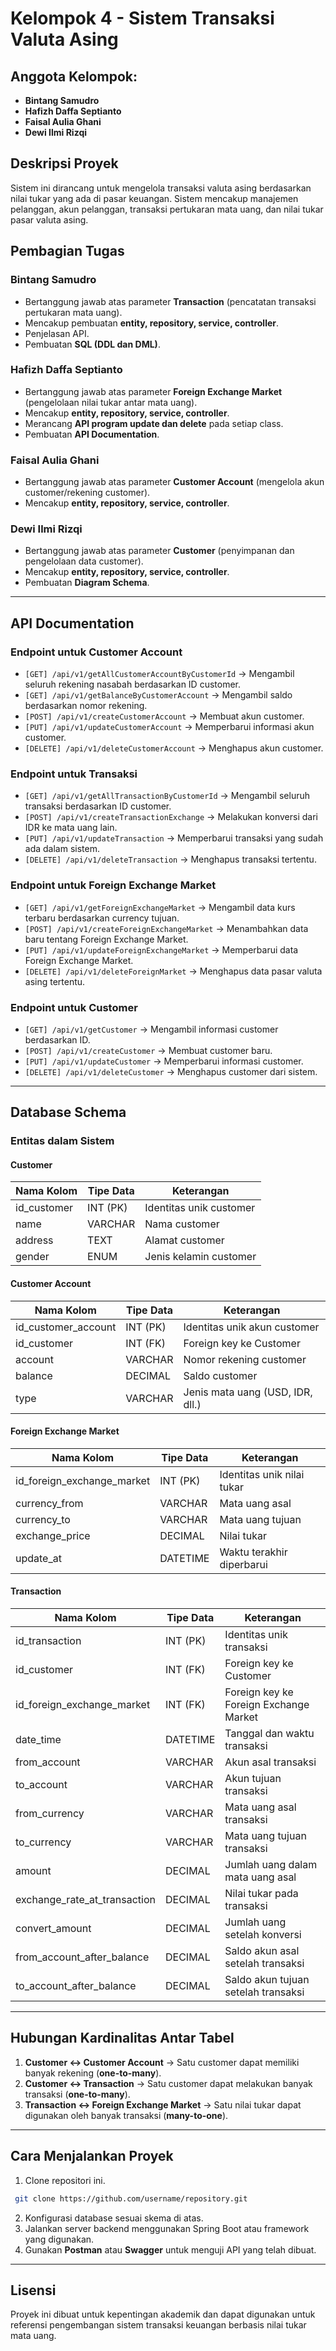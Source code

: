 # Kelompok 4 - Sistem Transaksi Valuta Asing

## Anggota Kelompok:
- **Bintang Samudro**
- **Hafizh Daffa Septianto**
- **Faisal Aulia Ghani**
- **Dewi Ilmi Rizqi**

## Deskripsi Proyek
Sistem ini dirancang untuk mengelola transaksi valuta asing berdasarkan nilai tukar yang ada di pasar keuangan. Sistem mencakup manajemen pelanggan, akun pelanggan, transaksi pertukaran mata uang, dan nilai tukar pasar valuta asing.

## Pembagian Tugas
### **Bintang Samudro**
- Bertanggung jawab atas parameter **Transaction** (pencatatan transaksi pertukaran mata uang).
- Mencakup pembuatan **entity, repository, service, controller**.
- Penjelasan API.
- Pembuatan **SQL (DDL dan DML)**.

### **Hafizh Daffa Septianto**
- Bertanggung jawab atas parameter **Foreign Exchange Market** (pengelolaan nilai tukar antar mata uang).
- Mencakup **entity, repository, service, controller**.
- Merancang **API program update dan delete** pada setiap class.
- Pembuatan **API Documentation**.

### **Faisal Aulia Ghani**
- Bertanggung jawab atas parameter **Customer Account** (mengelola akun customer/rekening customer).
- Mencakup **entity, repository, service, controller**.

### **Dewi Ilmi Rizqi**
- Bertanggung jawab atas parameter **Customer** (penyimpanan dan pengelolaan data customer).
- Mencakup **entity, repository, service, controller**.
- Pembuatan **Diagram Schema**.

---

## API Documentation
### **Endpoint untuk Customer Account**
- `[GET] /api/v1/getAllCustomerAccountByCustomerId` → Mengambil seluruh rekening nasabah berdasarkan ID customer.
- `[GET] /api/v1/getBalanceByCustomerAccount` → Mengambil saldo berdasarkan nomor rekening.
- `[POST] /api/v1/createCustomerAccount` → Membuat akun customer.
- `[PUT] /api/v1/updateCustomerAccount` → Memperbarui informasi akun customer.
- `[DELETE] /api/v1/deleteCustomerAccount` → Menghapus akun customer.

### **Endpoint untuk Transaksi**
- `[GET] /api/v1/getAllTransactionByCustomerId` → Mengambil seluruh transaksi berdasarkan ID customer.
- `[POST] /api/v1/createTransactionExchange` → Melakukan konversi dari IDR ke mata uang lain.
- `[PUT] /api/v1/updateTransaction` → Memperbarui transaksi yang sudah ada dalam sistem.
- `[DELETE] /api/v1/deleteTransaction` → Menghapus transaksi tertentu.

### **Endpoint untuk Foreign Exchange Market**
- `[GET] /api/v1/getForeignExchangeMarket` → Mengambil data kurs terbaru berdasarkan currency tujuan.
- `[POST] /api/v1/createForeignExchangeMarket` → Menambahkan data baru tentang Foreign Exchange Market.
- `[PUT] /api/v1/updateForeignExchangeMarket` → Memperbarui data Foreign Exchange Market.
- `[DELETE] /api/v1/deleteForeignMarket` → Menghapus data pasar valuta asing tertentu.

### **Endpoint untuk Customer**
- `[GET] /api/v1/getCustomer` → Mengambil informasi customer berdasarkan ID.
- `[POST] /api/v1/createCustomer` → Membuat customer baru.
- `[PUT] /api/v1/updateCustomer` → Memperbarui informasi customer.
- `[DELETE] /api/v1/deleteCustomer` → Menghapus customer dari sistem.

---

## Database Schema
### **Entitas dalam Sistem**
#### **Customer**
| Nama Kolom  | Tipe Data | Keterangan |
|-------------|----------|------------|
| id_customer | INT (PK) | Identitas unik customer |
| name        | VARCHAR  | Nama customer |
| address     | TEXT     | Alamat customer |
| gender      | ENUM     | Jenis kelamin customer |

#### **Customer Account**
| Nama Kolom           | Tipe Data | Keterangan |
|----------------------|----------|------------|
| id_customer_account | INT (PK) | Identitas unik akun customer |
| id_customer        | INT (FK)  | Foreign key ke Customer |
| account           | VARCHAR  | Nomor rekening customer |
| balance          | DECIMAL   | Saldo customer |
| type            | VARCHAR   | Jenis mata uang (USD, IDR, dll.) |

#### **Foreign Exchange Market**
| Nama Kolom             | Tipe Data | Keterangan |
|------------------------|----------|------------|
| id_foreign_exchange_market | INT (PK) | Identitas unik nilai tukar |
| currency_from          | VARCHAR  | Mata uang asal |
| currency_to           | VARCHAR  | Mata uang tujuan |
| exchange_price        | DECIMAL   | Nilai tukar |
| update_at             | DATETIME  | Waktu terakhir diperbarui |

#### **Transaction**
| Nama Kolom                   | Tipe Data | Keterangan |
|------------------------------|----------|------------|
| id_transaction               | INT (PK) | Identitas unik transaksi |
| id_customer                  | INT (FK) | Foreign key ke Customer |
| id_foreign_exchange_market   | INT (FK) | Foreign key ke Foreign Exchange Market |
| date_time                    | DATETIME  | Tanggal dan waktu transaksi |
| from_account                 | VARCHAR  | Akun asal transaksi |
| to_account                   | VARCHAR  | Akun tujuan transaksi |
| from_currency                | VARCHAR  | Mata uang asal transaksi |
| to_currency                  | VARCHAR  | Mata uang tujuan transaksi |
| amount                       | DECIMAL  | Jumlah uang dalam mata uang asal |
| exchange_rate_at_transaction | DECIMAL  | Nilai tukar pada transaksi |
| convert_amount               | DECIMAL  | Jumlah uang setelah konversi |
| from_account_after_balance   | DECIMAL  | Saldo akun asal setelah transaksi |
| to_account_after_balance     | DECIMAL  | Saldo akun tujuan setelah transaksi |

---

## Hubungan Kardinalitas Antar Tabel
1. **Customer ↔ Customer Account** → Satu customer dapat memiliki banyak rekening (**one-to-many**).
2. **Customer ↔ Transaction** → Satu customer dapat melakukan banyak transaksi (**one-to-many**).
3. **Transaction ↔ Foreign Exchange Market** → Satu nilai tukar dapat digunakan oleh banyak transaksi (**many-to-one**).

---

## Cara Menjalankan Proyek
1. Clone repositori ini.
```sh
 git clone https://github.com/username/repository.git
```
2. Konfigurasi database sesuai skema di atas.
3. Jalankan server backend menggunakan Spring Boot atau framework yang digunakan.
4. Gunakan **Postman** atau **Swagger** untuk menguji API yang telah dibuat.

---

## Lisensi
Proyek ini dibuat untuk kepentingan akademik dan dapat digunakan untuk referensi pengembangan sistem transaksi keuangan berbasis nilai tukar mata uang.
